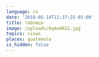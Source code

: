 ```yaml
---
language: ru
date: '2018-05-14T11:37:25-05:00'
title: таблица
image: /uploads/0q4a4622.jpg
topics: visas
places: guatemala
is_hidden: false
---
```

<iframe src="https://docs.google.com/spreadsheets/d/e/2PACX-1vRvVtEG37M1-sgsUeK94UdERnjGiVw_SMTTO_8p6iqIY3DikNei4xe6KhsPlPNTwyNIA_z-xTzri6M4/pubhtml?widget=“100%”;headers=“600px”></iframe>
